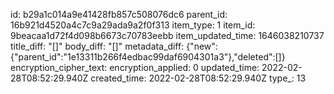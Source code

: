 id: b29a1c014a9e41428fb857c508076dc6
parent_id: 16b921d4520a4c7c9a29ada9a2f0f313
item_type: 1
item_id: 9beacaa1d72f4d098b6673c70783eebb
item_updated_time: 1646038210737
title_diff: "[]"
body_diff: "[]"
metadata_diff: {"new":{"parent_id":"1e13311b266f4edbac99daf6904301a3"},"deleted":[]}
encryption_cipher_text: 
encryption_applied: 0
updated_time: 2022-02-28T08:52:29.940Z
created_time: 2022-02-28T08:52:29.940Z
type_: 13
